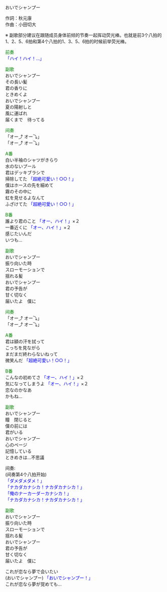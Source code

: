 おいでシャンプー  
  
作詞：秋元康  
作曲：小田切大  
  
※ 副歌部分建议在跟随成员身体前倾的节奏一起挥动荧光棒。也就是前3个八拍的1、2、5、6拍和第4个八拍的1、3、5、6拍的时候前举荧光棒。  
  
<font color=green>前奏</font>  
<font color=blue>「ハイ！ハイ！…」</font>   
  
<font color=green>副歌</font>  
おいでシャンプー  
その長い髪  
君の香りに  
ときめくよ  
おいでシャンプー  
夏の陽射しと  
風に運ばれ  
届くまで　待ってる  
  
<font color=green>间奏</font>  
「オー⤴  オー⤵」  
「オー⤴  オー⤵」  
  
<font color=green>A番</font>  
白い半袖のシャツがきらり  
水のないプール  
君はデッキブラシで  
掃除してた <font color=blue>「超絶可愛い！○○！」</font>   
僕はホースの先を細めて  
霧のその中に  
虹を見せるよなんて  
ふざけてた <font color=blue>「超絶可愛い！○○！」</font>   
  
<font color=green>B番</font>  
誰より君のこと <font color=blue>「オー、ハイ！」</font>×２   
一番近くに <font color=blue>「オー、ハイ！」</font>×２   
感じたいんだ  
いつも…  
  
<font color=green>副歌</font>  
おいでシャンプー  
振り向いた時  
スローモーションで  
揺れる髪  
おいでシャンプー  
君の予告が  
甘く切なく  
届いたよ　僕に  
  
  
<font color=green>间奏</font>  
「オー⤴  オー⤵」  
「オー⤴  オー⤵」  
  
<font color=green>A番</font>  
君は額の汗を拭って  
こっちを見ながら  
まだまだ終わらないねって  
微笑んだ <font color=blue>「超絶可愛い！○○！」</font>   
  
<font color=green>B番</font>  
こんなの初めてさ <font color=blue>「オー、ハイ！」</font>×２   
気になってしまうよ <font color=blue>「オー、ハイ！」</font>×２   
恋なのかなあ  
かもね…  
  
<font color=green>副歌</font>  
おいでシャンプー  
瞳　閉じると  
僕の前には  
君がいる  
おいでシャンプー  
心のページ  
記憶している  
ときめきは…不思議  
  
间奏:  
(间奏第4个八拍开始)  
<font color=blue>「ダメダメダメ！」</font>  
<font color=blue>「ナカダカナシカ！ナカダカナシカ！」</font>  
<font color=blue>「俺のナーカーダーカナシカ！」</font>  
<font color=blue>「ナカダカナシカ！ナカダカナシカ！」</font>  
  
<font color=green>副歌</font>  
おいでシャンプー  
振り向いた時  
スローモーションで  
揺れる髪  
おいでシャンプー  
君の予告が  
甘く切なく  
届いたよ　僕に  
  
  
これが恋なら夢で会いたい  
(おいでシャンプー) <font color=blue>「おいでシャンプー！」</font>  
これが恋なら夢が覚めても…  
